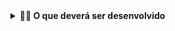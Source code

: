 
<details>
  <summary><strong>👨‍💻 O que deverá ser desenvolvido</strong></summary><br />

  Você irá construir uma aplicação de cadastro de talkers (palestrantes) em que será possível cadastrar, visualizar, pesquisar, editar e excluir informações. Para isso você deverá:

1. Desenvolver uma API de um `CRUD` (**C**reate, **R**ead, **U**pdate e **D**elete) de palestrantes (talkers) e;
2. Desenvolver alguns endpoints que irão ler e escrever em um arquivo utilizando o módulo `fs`.


# Projeto Talker Manager

# Contexto

Este projeto trata-se da criação de uma API de um CRUD de palestrantes, utilizando o módulo fs do Node.js para ler e escrever em um arquivo, a partir dos endpoints da API. Esse projeto foi feito no módulo de back-end do curso da Trybe, em um ambient node.

## Tecnologias usadas

Back-end:

> Desenvolvido usando: Docker, JavaScript, Node.js, Express.js

## Testando Localmente

> Clone o Repositório

```bash
git clone git@github.com:Andre-ARS/talker-manager.git
```


> Dentro do diretório do projeto, instale as dependencias

```bash
npm install
```


> Rode a API

```bash
npm start
```


> Use o seu API client preferido e rode o endpoint na porta 3000 do seu localhost
